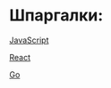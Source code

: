 # Шпаргалки:

[JavaScript](https://teratron.github.io/cheatsheet/js/)

[React](https://teratron.github.io/cheatsheet/react/)

[Go](https://teratron.github.io/cheatsheet/go/)


